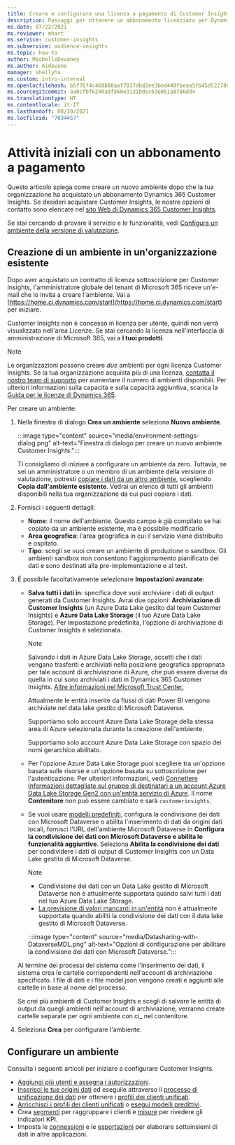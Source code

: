 ```yaml
---
title: Creare e configurare una licenza a pagamento di Customer Insights
description: Passaggi per ottenere un abbonamento licenziato per Dynamics 365 Customer Insights e configurarlo.
ms.date: 07/22/2021
ms.reviewer: mhart
ms.service: customer-insights
ms.subservice: audience-insights
ms.topic: how-to
author: MichelleDevaney
ms.author: midevane
manager: shellyha
ms.custom: intro-internal
ms.openlocfilehash: b5f76f4c468b88aaf7037dbd2ee3bed449fbeaa5f645d52278eee05b36b4e328
ms.sourcegitcommit: aa0cfbf6240a9f560e3131bdec63e051a8786dd4
ms.translationtype: HT
ms.contentlocale: it-IT
ms.lasthandoff: 08/10/2021
ms.locfileid: "7034457"
---
```

# <a name="get-started-with-a-paid-subscription"></a>Attività iniziali con un abbonamento a pagamento

Questo articolo spiega come creare un nuovo ambiente dopo che la tua organizzazione ha acquistato un abbonamento Dynamics 365 Customer Insights. Se desideri acquistare Customer Insights, le nostre opzioni di contatto sono elencate nel [sito Web di Dynamics 365 Customer Insights](https://dynamics.microsoft.com/ai/customer-insights/). 

Se stai cercando di provare il servizio e le funzionalità, vedi [Configura un ambiente della versione di valutazione](get-started-trial.md).

## <a name="create-an-environment-in-an-existing-organization"></a>Creazione di un ambiente in un'organizzazione esistente

Dopo aver acquistato un contratto di licenza sottoscrizione per Customer Insights, l'amministratore globale del tenant di Microsoft 365 riceve un'e-mail che lo invita a creare l'ambiente. Vai a [https://home.ci.dynamics.com/start](https://home.ci.dynamics.com/start) per iniziare. 

Customer Insights non è concesso in licenza per utente, quindi non verrà visualizzato nell'area Licenze. Se stai cercando la licenza nell'interfaccia di amministrazione di Microsoft 365, vai a **I tuoi prodotti**. 

> [!NOTE]
> Le organizzazioni possono creare *due* ambienti per ogni licenza Customer Insights. Se la tua organizzazione acquista più di una licenza, [contatta il nostro team di supporto](https://go.microsoft.com/fwlink/?linkid=2079641) per aumentare il numero di ambienti disponibili. Per ulteriori informazioni sulla capacità e sulla capacità aggiuntiva, scarica la [Guida per le licenze di Dynamics 365](https://go.microsoft.com/fwlink/?LinkId=866544).

Per creare un ambiente:

1. Nella finestra di dialogo **Crea un ambiente** seleziona **Nuovo ambiente**.

   :::image type="content" source="media/environment-settings-dialog.png" alt-text="Finestra di dialogo per creare un nuovo ambiente Customer Insights.":::

   Ti consigliamo di iniziare a configurare un ambiente da zero. Tuttavia, se sei un amministratore o un membro di un ambiente della versione di valutazione, potresti [copiare i dati da un altro ambiente](manage-environments.md#copy-the-environment-configuration), scegliendo **Copia dall'ambiente esistente**. Vedrai un elenco di tutti gli ambienti disponibili nella tua organizzazione da cui puoi copiare i dati.

1. Fornisci i seguenti dettagli:
   - **Nome**: il nome dell'ambiente. Questo campo è già compilato se hai copiato da un ambiente esistente, ma è possibile modificarlo.
   - **Area geografica**: l'area geografica in cui il servizio viene distribuito e ospitato.
   - **Tipo**: scegli se vuoi creare un ambiente di produzione o sandbox. Gli ambienti sandbox non consentono l'aggiornamento pianificato dei dati e sono destinati alla pre-implementazione e al test.
   
1. È possibile facoltativamente selezionare **Impostazioni avanzate**:

   - **Salva tutti i dati in**: specifica dove vuoi archiviare i dati di output generati da Customer Insights. Avrai due opzioni: **Archiviazione di Customer Insights** (un Azure Data Lake gestito dal team Customer Insights) e **Azure Data Lake Storage** (il tuo Azure Data Lake Storage). Per impostazione predefinita, l'opzione di archiviazione di Customer Insights è selezionata.

     > [!NOTE]
     > Salvando i dati in Azure Data Lake Storage, accetti che i dati vengano trasferiti e archiviati nella posizione geografica appropriata per tale account di archiviazione di Azure, che può essere diversa da quella in cui sono archiviati i dati in Dynamics 365 Customer Insights. [Altre informazioni nel Microsoft Trust Center.](https://www.microsoft.com/trust-center)
     >
     > Attualmente le entità inserite da flussi di dati Power BI vengono archiviate nel data lake gestito di Microsoft Dataverse. 
     > 
     > Supportiamo solo account Azure Data Lake Storage della stessa area di Azure selezionata durante la creazione dell'ambiente. 
     > 
     > Supportiamo solo account Azure Data Lake Storage con spazio dei nomi gerarchico abilitato.


   - Per l'opzione Azure Data Lake Storage puoi scegliere tra un'opzione basata sulle risorse e un'opzione basata su sottoscrizione per l'autenticazione. Per ulteriori informazioni, vedi [Connettere Informazioni dettagliate sul gruppo di destinatari a un account Azure Data Lake Storage Gen2 con un'entità servizio di Azure](connect-service-principal.md). Il nome **Contenitore** non può essere cambiato e sarà `customerinsights`.
   
   - Se vuoi usare [modelli predefiniti](predictions-overview.md#out-of-box-models), configura la condivisione dei dati con Microsoft Dataverse o abilita l'inserimento di dati da origini dati locali, fornisci l'URL dell'ambiente Microsoft Dataverse in **Configura la condivisione dei dati con Microsoft Dataverse e abilita le funzionalità aggiuntive**. Seleziona **Abilita la condivisione dei dati** per condividere i dati di output di Customer Insights con un Data Lake gestito di Microsoft Dataverse.

     > [!NOTE]
     > - Condivisione dei dati con un Data Lake gestito di Microsoft Dataverse non è attualmente supportata quando salvi tutti i dati nel tuo Azure Data Lake Storage.
     > - [La previsione di valori mancanti in un'entità](predictions.md) non è attualmente supportata quando abiliti la condivisione dei dati con il data lake gestito di Microsoft Dataverse.

     :::image type="content" source="media/Datasharing-with-DataverseMDL.png" alt-text="Opzioni di configurazione per abilitare la condivisione dei dati con Microsoft Dataverse.":::

   Al termine dei processi del sistema come l'inserimento dei dati, il sistema crea le cartelle corrispondenti nell'account di archiviazione specificato. I file di dati e i file model.json vengono creati e aggiunti alle cartelle in base al nome del processo.

   Se crei più ambienti di Customer Insights e scegli di salvare le entità di output da quegli ambienti nell'account di archiviazione, verranno create cartelle separate per ogni ambiente con ci_<environmentid> nel contenitore.

1. Seleziona **Crea** per configurare l'ambiente. 

## <a name="configure-an-environment"></a>Configurare un ambiente

Consulta i seguenti articoli per iniziare a configurare Customer Insights. 

- [Aggiungi più utenti e assegna i autorizzazioni](permissions.md).
- [Inserisci le tue origini dati](data-sources.md) ed eseguile attraverso il [processo di unificazione dei dati](data-unification.md) per ottenere i [profili dei clienti unificati](customer-profiles.md).
- [Arricchisci i profili dei clienti unificati](enrichment-hub.md) o [esegui modelli predittivi](predictions-overview.md).
- Crea [segmenti](segments.md) per raggruppare i clienti e [misure](measures.md) per rivedere gli indicatori KPI.
- Imposta le [connessioni](connections.md) e le [esportazioni](export-destinations.md) per elaborare sottoinsiemi di dati in altre applicazioni.
